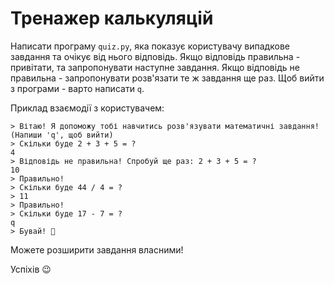 Тренажер калькуляцій
=====================


Написати програму `quiz.py`, яка показує користувачу випадкове завдання та очікує від нього відповідь. Якщо відповідь правильна - привітати, та запропонувати наступне завдання. Якщо відповідь не правильна - запропонувати розв'язати те ж завдання ще раз. Щоб вийти з програми - варто написати `q`.

Приклад взаємодії з користувачем:
```
> Вітаю! Я допоможу тобі навчитись розв'язувати математичні завдання! (Напиши 'q', щоб вийти)
> Скільки буде 2 + 3 + 5 = ?
4
> Відповідь не правильна! Спробуй ще раз: 2 + 3 + 5 = ?
10
> Правильно!
> Скільки буде 44 / 4 = ?
> 11
> Правильно!
> Скільки буде 17 - 7 = ?
q
> Бувай! 👋
```

Можете розширити завдання власними!

Успіхів 😉
